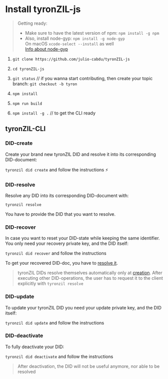 # Install tyronZIL-js

> Getting ready:  
> - Make sure to have the latest version of npm: ```npm install -g npm```  
> - Also, install node-gyp: ```npm install -g node-gyp```  
On macOS ```xcode-select --install``` as well  
[Info about node-gyp](https://github.com/nodejs/node-gyp)

1. ```git clone https://github.com/julio-cabdu/tyronZIL-js```

2. ```cd tyronZIL-js```

3. ```git status```     // if you wanna start contributing, then create your topic branch: ```git checkout -b tyron```

4. ```npm install```

5. ```npm run build```

6. ```npm install -g .```       // to get the CLI ready

## tyronZIL-CLI

### DID-create

Create your brand new tyronZIL DID and resolve it into its corresponding DID-document:

```tyronzil did create``` and follow the instructions :zap:

### DID-resolve

Resolve any DID into its corresponding DID-document with:

```tyronzil resolve```

You have to provide the DID that you want to resolve.

### DID-recover

In case you want to reset your DID-state while keeping the same identifier. You only need your recovery private key, and the DID itself:

```tyronzil did recover``` and follow the instructions

To get your recovered DID-doc, you have to [resolve it](#did-resolve).

> tyronZIL DIDs resolve themselves automatically only at [creation](#did-create). After executing other DID-operations, the user has to request it to the client explicitly with ```tyronzil resolve```

### DID-update

To update your tyronZIL DID you need your update private key, and the DID itself:

```tyronzil did update``` and follow the instructions

### DID-deactivate

To fully deactivate your DID:

```tyronzil did deactivate``` and follow the instructions

> After deactivation, the DID will not be useful anymore, nor able to be resolved

